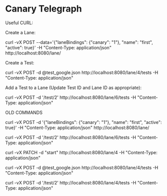 # Canary Telegraph


Useful CURL:

Create a Lane: 

curl -vX POST --data='{"laneBindings": {"canary": "1"}, "name": "first", "active": true}' -H "Content-Type: application/json" http://localhost:8080/lane/

Create a Test:

curl -vX POST -d @test_google.json http://localhost:8080/lane/4/tests -H "Content-Type: application/json"

Add a Test to a Lane (Update Test ID and Lane ID as appropriate):

curl -vX POST -d '/test/2' http://localhost:8080/lane/6/tests -H "Content-Type: application/json"


OLD COMMANDS


curl -vX POST -d '{"laneBindings": {"canary": "1"}, "name": "first", "active": true}'  -H "Content-Type: application/json" http://localhost:8080/lane/

curl -vX POST -d '/test/2' http://localhost:8080/lane/6/tests -H "Content-Type: application/json"

curl -vX PATCH -d "start" http://localhost:8080/lane/4 -H "Content-Type: application/json"

curl -vX POST -d @test_google.json http://localhost:8080/lane/4/tests -H "Content-Type: application/json"

curl -vX POST -d '/test/2' http://localhost:8080/lane/4/tests -H "Content-Type: application/json"
